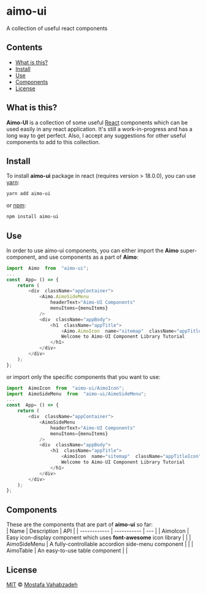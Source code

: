 # aimo-ui

A collection of useful react components

## Contents

- [What is this?](#what-is-this)
- [Install](#install)
- [Use](#use)
- [Components](#components)
- [License](#license)

## What is this?

**Aimo-UI** is a collection of some useful [React][] components which can be used easily in any react application. It's still a work-in-progress and has a long way to get perfect. Also, I accept any suggestions for other useful components to add to this collection.

## Install

To install **aimo-ui** package in react (requires version > 18.0.0), you can use [yarn][]:

```sh
yarn add aimo-ui
```

or [npm][]:

```sh
npm install aimo-ui
```

## Use

In order to use aimo-ui components, you can either import the **Aimo** super-component, and use components as a part of **Aimo**:

```js
import  Aimo  from  "aimo-ui";
...
const  App= () => {
    return (
        <div  className="appContainer">
            <Aimo.AimoSideMenu
                headerText="Aimo-UI Components"
				menuItems={menuItems}
			/>
			<div  className="appBody">
				<h1  className="appTitle">
					<Aimo.AimoIcon  name="sitemap"  className="appTitleIcon"  />
					Welcome to Aimo-UI Component Library Tutorial
				</h1>
			</div>
	    </div>
    );
};
```

or import only the specific components that you want to use:

```js
import  AimoIcon  from  "aimo-ui/AimoIcon";
import  AimoSideMenu  from  "aimo-ui/AimoSideMenu";
...
const  App= () => {
    return (
        <div  className="appContainer">
            <AimoSideMenu
                headerText="Aimo-UI Components"
				menuItems={menuItems}
			/>
			<div  className="appBody">
				<h1  className="appTitle">
					<AimoIcon  name="sitemap"  className="appTitleIcon"  />
					Welcome to Aimo-UI Component Library Tutorial
				</h1>
			</div>
	    </div>
    );
};
```

## Components

These are the components that are part of **aimo-ui** so far:  
| Name | Description | API |
| ------------ | ----------- | --- |
| AimoIcon | Easy icon-display component which uses **font-awesome** icon library | |
| AimoSideMenu | A fully-controllable accordion side-menu component | |
| AimoTable | An easy-to-use table component | |

## License

[MIT][license] © [Mostafa Vahabzadeh][author]

[react]: http://reactjs.org
[yarn]: https://yarnpkg.com/cli/add
[npm]: https://docs.npmjs.com/cli/install
[license]: LICENSE
[author]: https://github.com/vah-most
